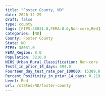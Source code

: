 ```yaml
---
title: "Foster County, ND"
date: 2020-12-29
draft: false
type: county
tags: [FIPS:38031.0,FEMA:8.0,Non-core,Red]
categories: [ND]
County: Foster County
State: ND
FIPS: 38031.0
FEMA_Region: 8.0
Population: 3210.0
NCHS_Urban_Rural_Classification: Non-core
Tests_in_prior_14_days: 494.0
Fourteen_day_test_rate_per_100000: 15389.0
Percent_Positivity_in_prior_14_days: 0.219
Level: Red
url: /states/ND/foster-county
---
```



